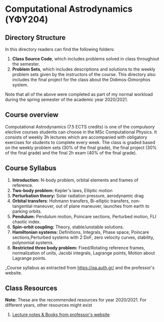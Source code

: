 # Computational Astrodynamics (ΥΦΥ204)

## Directory Structure

In this directory readers can find the following folders:

1. **Class Source Code**, which includes problems solved in class throughout the semester.
2. **Problem Sets**, which includes descriptions and solutions to the weekly problem sets given by the instructors of the course. This directory also includes the final project for the class about the Didimos-Dimorphos system.

Note that all of the above were completed as part of my normal workload during the spring semester of the academic year 2020/2021.

## Course overview

Computational Astrodynamics (7.5 ECTS credits) is one of the compulsory elective courses students can choose in the MSc Computational Physics. It consists of weekly 3h lectures which are accompanied with obligatory exercises for students to complete every week. The class is graded based on the weekly problem sets (30% of the final grade), the final project (30% of the final grade) and the final 2h exam (40% of the final grade).

## Course Syllabus

1. **Introduction:** N-body problem, orbital elements and frames of reference.
2. **Two-body problem:** Kepler's laws, Elliptic motion
3. **Perturbation theory:** Solar radiation pressure, aerodynamic drag
5. **Orbital transfers**: Hohmann transfers, Bi-elliptic transfers, non-tangential maneuver, out of plane maneuver, launches from earth to parking orbits.
6. **Pendulum:** Pendulum motion, Poincare sections, Perturbed motion, FLI chaotic index.
7. **Spin-orbit coupling:** Theory, stable/unstable solutions.
8. **Hamiltonian systems:** Definitions, Integrals, Phase space, Poincare sections,Perturbed systems with 2 DoF, zero velocity curves, stability, polynomial systems.
9. **Restricted three body problem:** Fixed/Rotating reference frames, normalization of units, Jacobi integrals, Lagrange points, Motion about Lagrange points.


_Course syllabus as extracted from https://qa.auth.gr/ and the professor's website. 

## Class Resources

**Note:** These are the recommended resources for year 2020/2021. For different years, other resources might exist

1. [Lecture notes & Books from professor's website](http://users.auth.gr/~voyatzis/YDMPS/)